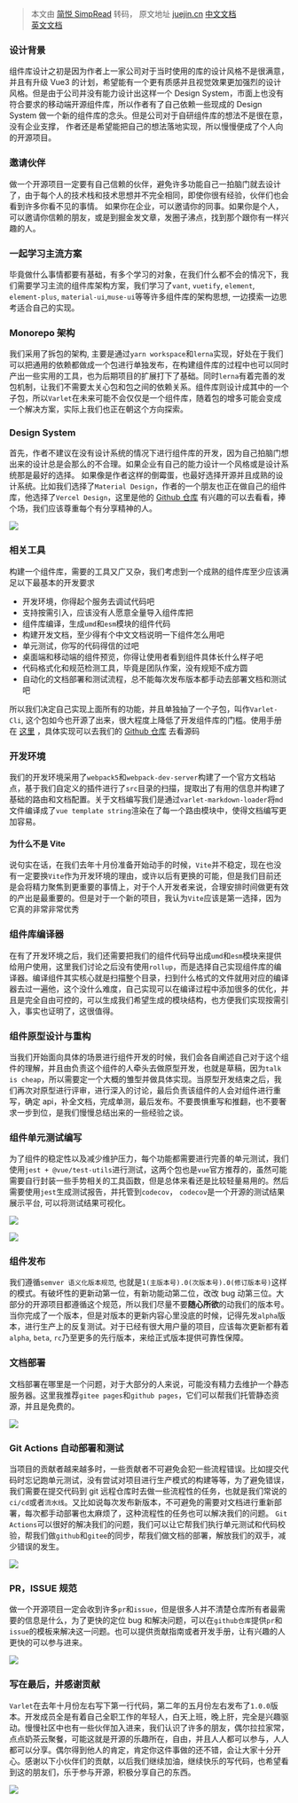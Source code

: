 > 本文由 [简悦 SimpRead](http://ksria.com/simpread/) 转码， 原文地址 [juejin.cn](https://juejin.cn/post/7010553100222070792) [中文文档](https://link.juejin.cn?target=https%3A%2F%2Fvarlet.gitee.io%2Fvarlet-ui%2F%23%2Fzh-CN%2Fhome "https://varlet.gitee.io/varlet-ui/#/zh-CN/home")  
[英文文档](https://link.juejin.cn?target=https%3A%2F%2Fvarlet.gitee.io%2Fvarlet-ui%2F%23%2Fen-US%2Fhome "https://varlet.gitee.io/varlet-ui/#/en-US/home")  

### 设计背景

组件库设计之初是因为作者上一家公司对于当时使用的库的设计风格不是很满意，并且有升级 Vue3 的计划，希望能有一个更有质感并且视觉效果更加强烈的设计风格。但是由于公司并没有能力设计出这样一个 Design System，市面上也没有符合要求的移动端开源组件库，所以作者有了自己依赖一些现成的 Design System 做一个新的组件库的念头。但是公司对于自研组件库的想法不是很在意，没有企业支撑， 作者还是希望能把自己的想法落地实现，所以慢慢便成了个人向的开源项目。

### 邀请伙伴

做一个开源项目一定要有自己信赖的伙伴，避免许多功能自己一拍脑门就去设计了，由于每个人的技术栈和技术思想并不完全相同，即使你很有经验，伙伴们也会看到许多你看不见的事情。 如果你在企业，可以邀请你的同事。如果你是个人，可以邀请你信赖的朋友，或是到掘金发文章，发圈子沸点，找到那个跟你有一样兴趣的人。

### 一起学习主流方案

毕竟做什么事情都要有基础，有多个学习的对象，在我们什么都不会的情况下，我们需要学习主流的组件库架构方案，我们学习了`vant`, `vuetify`, `element`, `element-plus`, `material-ui`,`muse-ui`等等许多组件库的架构思想, 一边摸索一边思考适合自己的实现。

### Monorepo 架构

我们采用了拆包的架构, 主要是通过`yarn workspace`和`lerna`实现，好处在于我们可以把通用的依赖都做成一个包进行单独发布，在构建组件库的过程中也可以同时产出一些实用的工具，也为后期项目的扩展打下了基础。同时`lerna`有着完善的发包机制，让我们不需要太关心包和包之间的依赖关系。组件库则设计成其中的一个子包，所以`Varlet`在未来可能不会仅仅是一个组件库，随着包的增多可能会变成一个解决方案，实际上我们也正在朝这个方向探索。

### Design System

首先，作者不建议在没有设计系统的情况下进行组件库的开发，因为自己拍脑门想出来的设计总是会那么的不合理。如果企业有自己的能力设计一个风格或是设计系统那是最好的选择。 如果像是作者这样的倒霉蛋，也最好选择开源并且成熟的设计系统。比如我们选择了`Material Design`，作者的一个朋友也正在做自己的组件库，他选择了`Vercel Design`，这里是他的 [Github 仓库](https://link.juejin.cn?target=https%3A%2F%2Fgithub.com%2Ffay-org%2Ffect "https://github.com/fay-org/fect") 有兴趣的可以去看看，捧个场，我们应该尊重每个有分享精神的人。

![](https://p9-juejin.byteimg.com/tos-cn-i-k3u1fbpfcp/8066eaab007b414f9fe47332f2437b29~tplv-k3u1fbpfcp-watermark.awebp?)

### 相关工具

构建一个组件库，需要的工具又广又杂，我们考虑到一个成熟的组件库至少应该满足以下最基本的开发要求

*   开发环境，你得起个服务去调试代码吧
*   支持按需引入，应该没有人愿意全量导入组件库把
*   组件库编译，生成`umd`和`esm`模块的组件代码
*   构建开发文档，至少得有个中文文档说明一下组件怎么用吧
*   单元测试，你写的代码得信的过吧
*   桌面端和移动端的组件预览，你得让使用者看到组件具体长什么样子吧
*   代码格式化和规范检测工具，毕竟是团队作案，没有规矩不成方圆
*   自动化的文档部署和测试流程，总不能每次发布版本都手动去部署文档和测试吧

所以我们决定自己实现上面所有的功能，并且单独抽了一个子包，叫作`Varlet-Cli`, 这个包如今也开源了出来，很大程度上降低了开发组件库的门槛。使用手册在 [这里](https://link.juejin.cn?target=https%3A%2F%2Fvarlet.gitee.io%2Fvarlet-ui%2F%23%2Fzh-CN%2Fcli "https://varlet.gitee.io/varlet-ui/#/zh-CN/cli") ，具体实现可以去我们的 [Github 仓库](https://link.juejin.cn?target=https%3A%2F%2Fgithub.com%2Fhaoziqaq%2Fvarlet "https://github.com/haoziqaq/varlet") 去看源码

### 开发环境

我们的开发环境采用了`webpack5`和`webpack-dev-server`构建了一个官方文档站点，基于我们自定义的插件进行了`src`目录的扫描，提取出了有用的信息并构建了基础的路由和文档配置。关于文档编写我们是通过`varlet-markdown-loader`将`md`文件编译成了`vue template string`渲染在了每一个路由模块中，使得文档编写更加容易。

#### 为什么不是 Vite

说句实在话，在我们去年十月份准备开始动手的时候，`Vite`并不稳定，现在也没有一定要换`Vite`作为开发环境的理由，或许以后有更换的可能，但是我们目前还是会将精力聚焦到更重要的事情上，对于个人开发者来说，合理安排时间做更有效的产出是最重要的。但是对于一个新的项目，我认为`Vite`应该是第一选择，因为它真的非常非常优秀

### 组件库编译器

在有了开发环境之后，我们还需要把我们的组件代码导出成`umd`和`esm`模块来提供给用户使用，这里我们讨论之后没有使用`rollup`，而是选择自己实现组件库的编译器。编译组件其实核心就是扫描整个目录，扫到什么格式的文件就用对应的编译器去过一遍他，这个没什么难度，自己实现可以在编译过程中添加很多的优化，并且是完全自由可控的，可以生成我们希望生成的模块结构，也方便我们实现按需引入，事实也证明了，这很值得。

### 组件原型设计与重构

当我们开始面向具体的场景进行组件开发的时候，我们会各自阐述自己对于这个组件的理解，并且由负责这个组件的人牵头去做原型开发，也就是草稿，因为`talk is cheap`，所以需要定一个大概的雏型并做具体实现。当原型开发结束之后，我们再次对原型进行评审，进行深入的讨论，最后负责该组件的人会对组件进行重写，确定 api，补全文档，完成单测，最后发布。不要畏惧重写和推翻，也不要奢求一步到位，是我们慢慢总结出来的一些经验之谈。

### 组件单元测试编写

为了组件的稳定性以及减少维护压力，每个功能都需要进行完善的单元测试，我们使用`jest + @vue/test-utils`进行测试，这两个包也是`vue`官方推荐的，虽然可能需要自行封装一些手势相关的工具函数，但是总体来看还是比较轻量易用的。然后需要使用`jest`生成测试报告，并托管到`codecov`， `codecov`是一个开源的测试结果展示平台, 可以将测试结果可视化。

![](https://p3-juejin.byteimg.com/tos-cn-i-k3u1fbpfcp/47e7b06206ec4ab6b6ed1ad5480c6d91~tplv-k3u1fbpfcp-watermark.awebp?)

![](https://p6-juejin.byteimg.com/tos-cn-i-k3u1fbpfcp/21085da532434783bbd732c65cbfe8c3~tplv-k3u1fbpfcp-watermark.awebp?)

### 组件发布

我们遵循`semver 语义化版本规范`, 也就是`1(主版本号).0(次版本号).0(修订版本号)`这样的模式。有破坏性的更新动第一位，有新功能动第二位，改改 bug 动第三位。大部分的开源项目都遵循这个规范，所以我们尽量不要**随心所欲**的动我们的版本号。当你完成了一个版本，但是对版本的更新内容心里没底的时候，记得先发`alpha`版本，进行生产上的反复测试。对于已经有很大用户量的项目，应该每次更新都有着`alpha`, `beta`, `rc`乃至更多的先行版本，来给正式版本提供可靠性保障。

### 文档部署

文档部署在哪里是一个问题，对于大部分的人来说，可能没有精力去维护一个静态服务器。这里我推荐`gitee pages`和`github pages`，它们可以帮我们托管静态资源，并且是免费的。

![](https://p9-juejin.byteimg.com/tos-cn-i-k3u1fbpfcp/e69750b15de64123a027519509eb20f0~tplv-k3u1fbpfcp-watermark.awebp?)

### Git Actions 自动部署和测试

当项目的贡献者越来越多时，一些贡献者不可避免会犯一些流程错误。比如提交代码时忘记跑单元测试，没有尝试对项目进行生产模式的构建等等，为了避免错误，我们需要在提交代码到 git 远程仓库时去做一些流程性的任务，也就是我们常说的`ci/cd`或者`流水线`。又比如说每次发布新版本，不可避免的需要对文档进行重新部署，每次都手动部署也太麻烦了，这种流程性的任务也可以解决我们的问题。 `Git Actions`可以很好的解决我们的问题，我们可以让它帮我们执行单元测试和代码校验，帮我们做`github`和`gitee`的同步，帮我们做文档的部署，解放我们的双手，减少错误的发生。

![](https://p6-juejin.byteimg.com/tos-cn-i-k3u1fbpfcp/96e64fa6a4c148809e889e6f8910d578~tplv-k3u1fbpfcp-watermark.awebp?)

### PR，ISSUE 规范

做一个开源项目一定会收到许多`pr`和`issue`，但是很多人并不清楚仓库所有者最需要的信息是什么，为了更快的定位 bug 和解决问题，可以在`github仓库`提供`pr`和`issue`的模板来解决这一问题。也可以提供贡献指南或者开发手册，让有兴趣的人更快的可以参与进来。

![](https://p9-juejin.byteimg.com/tos-cn-i-k3u1fbpfcp/ad9e0698a9eb4621876eb64f190b8016~tplv-k3u1fbpfcp-watermark.awebp?)

### 写在最后，并感谢贡献

`Varlet`在去年十月份左右写下第一行代码，第二年的五月份左右发布了`1.0.0`版本。开发成员全是有着自己全职工作的年轻人，白天上班，晚上肝，完全是兴趣驱动。慢慢社区中也有一些伙伴加入进来，我们认识了许多的朋友，偶尔拉拉家常，点点奶茶云聚餐，可能这就是开源的乐趣所在，自由，并且人人都可以参与，人人都可以分享。偶尔得到他人的肯定，肯定你这件事做的还不错，会让大家十分开心。感谢以下小伙伴们的贡献，以后我们继续加油，继续快乐的写代码，也希望看到这的朋友们，乐于参与开源，积极分享自己的东西。

![](https://p6-juejin.byteimg.com/tos-cn-i-k3u1fbpfcp/5b533ef336f04695be10dd03560658be~tplv-k3u1fbpfcp-watermark.awebp?)